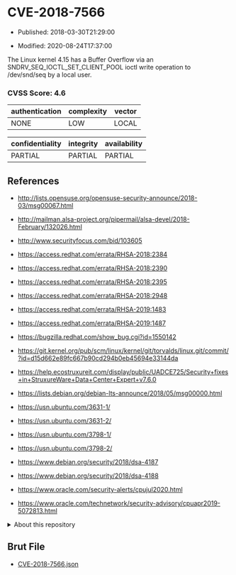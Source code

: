 # CVE-2018-7566

- Published: 2018-03-30T21:29:00

- Modified: 2020-08-24T17:37:00

The Linux kernel 4.15 has a Buffer Overflow via an SNDRV_SEQ_IOCTL_SET_CLIENT_POOL ioctl write operation to /dev/snd/seq by a local user.

### CVSS Score: **4.6**

| authentication | complexity | vector |
| --- | --- | --- |
| NONE | LOW | LOCAL |

| confidentiality | integrity | availability |
| --- | --- | --- |
| PARTIAL | PARTIAL | PARTIAL |

## References

* http://lists.opensuse.org/opensuse-security-announce/2018-03/msg00067.html

* http://mailman.alsa-project.org/pipermail/alsa-devel/2018-February/132026.html

* http://www.securityfocus.com/bid/103605

* https://access.redhat.com/errata/RHSA-2018:2384

* https://access.redhat.com/errata/RHSA-2018:2390

* https://access.redhat.com/errata/RHSA-2018:2395

* https://access.redhat.com/errata/RHSA-2018:2948

* https://access.redhat.com/errata/RHSA-2019:1483

* https://access.redhat.com/errata/RHSA-2019:1487

* https://bugzilla.redhat.com/show_bug.cgi?id=1550142

* https://git.kernel.org/pub/scm/linux/kernel/git/torvalds/linux.git/commit/?id=d15d662e89fc667b90cd294b0eb45694e33144da

* https://help.ecostruxureit.com/display/public/UADCE725/Security+fixes+in+StruxureWare+Data+Center+Expert+v7.6.0

* https://lists.debian.org/debian-lts-announce/2018/05/msg00000.html

* https://usn.ubuntu.com/3631-1/

* https://usn.ubuntu.com/3631-2/

* https://usn.ubuntu.com/3798-1/

* https://usn.ubuntu.com/3798-2/

* https://www.debian.org/security/2018/dsa-4187

* https://www.debian.org/security/2018/dsa-4188

* https://www.oracle.com/security-alerts/cpujul2020.html

* https://www.oracle.com/technetwork/security-advisory/cpuapr2019-5072813.html

<details>
<summary>About this repository</summary> 

  This repository is part of the project [Live Hack CVE](https://github.com/Live-Hack-CVE). Main website can be found [www.live-hack.org](https://www.live-hack.org) 
  
  Made by [Sn0wAlice](https://github.com/Sn0wAlice) for the people that care about security and need to have a feed of the latest CVEs. Hope you enjoy it, don't forget to star the repo and follow me on [Twitter](https://twitter.com/Sn0wAlice) and [Github](https://github.com/Sn0wAlice). And that is my [personnal website](https://www.alice-snow.me/)

  - [Home Page](https://github.com/Live-Hack-CVE)
  - [Framework](https://github.com/Live-Hack-CVE/cve-framework)
  - [CVE database](https://github.com/Live-Hack-CVE/full_database)
  - [Changelog](https://github.com/Live-Hack-CVE/Changelog)
</details>

## Brut File

* [CVE-2018-7566.json](https://raw.githubusercontent.com/Live-Hack-CVE/full_database/main/cves/2018/CVE-2018-7566.json)

